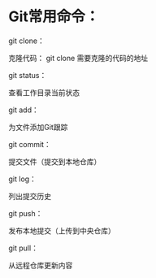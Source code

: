 # Git常用命令：

git clone：

克隆代码： git clone 需要克隆的代码的地址

git status：

查看工作目录当前状态

git add：

为文件添加Git跟踪

git commit：

提交文件（提交到本地仓库）

git log：

列出提交历史

git push：

发布本地提交（上传到中央仓库）

git pull：

从远程仓库更新内容

